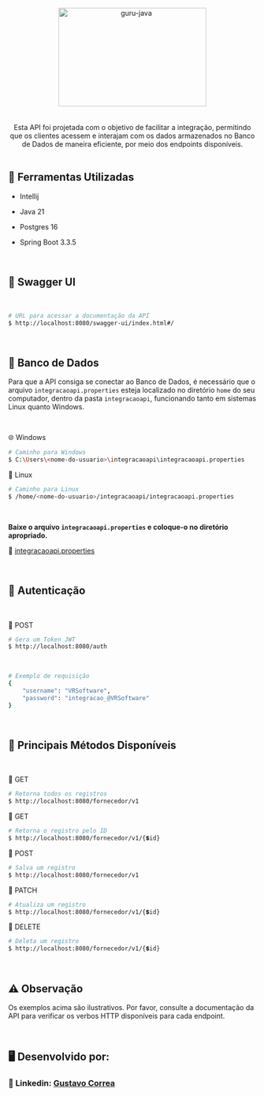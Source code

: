 <div align="center"> <br> 
  <img align="center" alt="guru-java" height="200" width="300" src="https://cdn.jsdelivr.net/gh/devicons/devicon@latest/icons/spring/spring-original.svg" />
</div> <br>  <br> 


<div align="center"> 
  Esta API foi projetada com o objetivo de facilitar a integração, permitindo que os clientes acessem e interajam com os dados armazenados no Banco de Dados de maneira eficiente, por meio dos endpoints   
  disponíveis.
</div>


 <br> 


## 🚀 Ferramentas Utilizadas

* Intellij

* Java 21

* Postgres 16

* Spring Boot 3.3.5


  <br> 


## 📑 Swagger UI

<br>

```bash
# URL para acessar a documentação da API 
$ http://localhost:8080/swagger-ui/index.html#/
```


<br>


## 🐘 Banco de Dados

Para que a API consiga se conectar ao Banco de Dados, é necessário que o arquivo `integracaoapi.properties` esteja localizado no diretório `home` do seu computador, dentro da pasta `integracaoapi`, funcionando tanto em sistemas Linux quanto Windows.


 <br>


🌐 Windows
```bash
# Caminho para Windows
$ C:\Users\<nome-do-usuario>\integracaoapi\integracaoapi.properties
```

🐧 Linux
```bash
# Caminho para Linux
$ /home/<nome-do-usuario>/integracaoapi/integracaoapi.properties
```


 <br>


**Baixe o arquivo `integracaoapi.properties` e coloque-o no diretório apropriado.**

🔹 [integracaoapi.properties](dist/integracaoapi.properties)


<br>


## 🔐 Autenticação

 <br>

  🔹 POST
```bash
# Gera um Token JWT 
$ http://localhost:8080/auth
```

 <br>
 
```bash
# Exemplo de requisição
{
    "username": "VRSoftware",
    "password": "integracao_@VRSoftware"
}
```


 <br>


## 🔷 Principais Métodos Disponíveis

 <br> 

🔹 GET
```bash
# Retorna todos os registros
$ http://localhost:8080/fornecedor/v1
```

🔹 GET
```bash
# Retorna o registro pelo ID
$ http://localhost:8080/fornecedor/v1/{💲id}
```

🔹 POST
```bash
# Salva um registro
$ http://localhost:8080/fornecedor/v1
```

🔹 PATCH
```bash
# Atualiza um registro
$ http://localhost:8080/fornecedor/v1/{💲id}
```

🔹 DELETE
```bash
# Deleta um registro
$ http://localhost:8080/fornecedor/v1/{💲id}
```


<br>


## ⚠️ Observação

Os exemplos acima são ilustrativos. Por favor, consulte a documentação da API para verificar os verbos HTTP disponíveis para cada endpoint.


<br> 


## 🖥️ Desenvolvido por:

### 📝 Linkedin: [Gustavo Correa](https://www.linkedin.com/in/gustavo-chauar-correa-946168269/)
